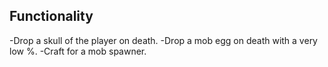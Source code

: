 ## Functionality

-Drop a skull of the player on death.
-Drop a mob egg on death with a very low %.
-Craft for a mob spawner.
